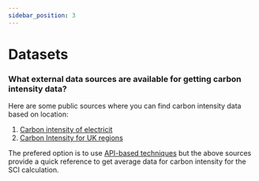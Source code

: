 ```yaml
---
sidebar_position: 3
---
```



# Datasets

### What external data sources are available for getting carbon intensity data?​

Here are some public sources where you can find carbon intensity data based on location: 
1. [Carbon intensity of electricit](https://ourworldindata.org/grapher/carbon-intensity-electricity)
2. [Carbon Intensity for UK regions](https://carbonintensity.org.uk/)

The prefered option is to use [API-based techniques](https://sci-guide.greensoftware.foundation/I/APIBased) but the above sources provide a quick reference to get average data for carbon intensity for the SCI calculation.
